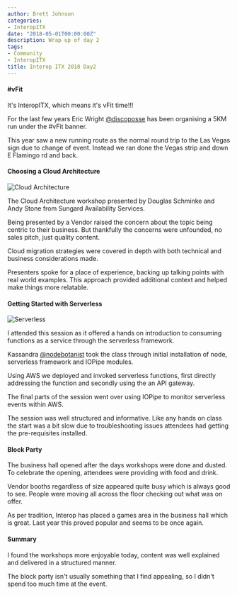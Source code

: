```yaml
---
author: Brett Johnson
categories:
- InteropITX
date: "2018-05-01T00:00:00Z"
description: Wrap up of day 2
tags:
- Community
- InteropITX
title: Interop ITX 2018 Day2
---
```


#### #vFit

It's InteropITX, which means it's vFit time!!!
 
For the last few years Eric Wright [@discoposse](https://twitter.com/discoposse) has been organising a 5KM run under the #vFit banner. 

This year saw a new running route as the normal round trip to the Las Vegas sign due to change of event. Instead we ran done the Vegas strip and down E Flamingo rd and back.  

#### Choosing a Cloud Architecture

![Cloud Architecture](/assets/images/cloud-archtecture.jpg)

The Cloud Architecture workshop presented by Douglas Schminke and Andy Stone from Sungard Availability Services. 

Being presented by a Vendor raised the concern about the topic being centric to their business. But thankfully the concerns were unfounded, no sales pitch, just quality content.

Cloud migration strategies were covered in depth with both technical and business considerations made.

Presenters spoke for a place of experience, backing up talking points with real world examples. This approach provided additional context and helped make things more relatable.

#### Getting Started with Serverless

![Serverless](/assets/images/serverless.jpg)

I attended this session as it offered a hands on introduction to consuming functions as a service through the serverless framework.

Kassandra [@nodebotanist](https://twitter.com/nodebotanist) took the class through initial installation of node, serverless framework and IOPipe modules.

Using AWS we deployed and invoked serverless functions, first directly addressing the function and secondly using the an API gateway.

The final parts of the session went over using IOPipe to monitor serverless events within AWS.

The session was well structured and informative. Like any hands on class the start was a bit slow due to troubleshooting issues attendees had getting the pre-requisites installed.

#### Block Party

The business hall opened after the days workshops were done and dusted. To celebrate the opening, attendees were providing with food and drink.

Vendor booths regardless of size appeared quite busy which is always good to see. People were moving all across the floor checking out what was on offer. 

As per tradition, Interop has placed a games area in the business hall which is great. Last year this proved popular and seems to be once again.

#### Summary

I found the workshops more enjoyable today, content was well explained and delivered in a structured manner. 

The block party isn't usually something that I find appealing, so I didn't spend too much time at the event.
